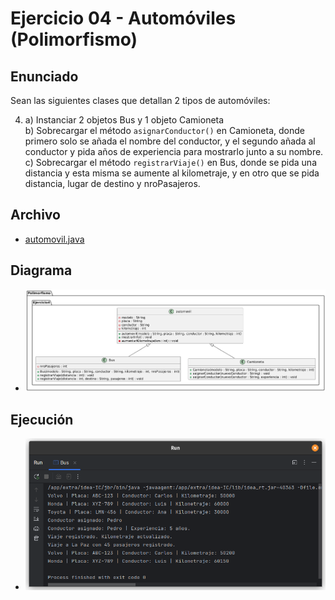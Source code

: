# Ejercicio 04 - Automóviles (Polimorfismo)

## Enunciado

Sean las siguientes clases que detallan 2 tipos de automóviles:

4. a) Instanciar 2 objetos Bus y 1 objeto Camioneta  
   b) Sobrecargar el método `asignarConductor()` en Camioneta, donde primero solo se añada el nombre del conductor, y el segundo añada al conductor y pida años de experiencia para mostrarlo junto a su nombre.  
   c) Sobrecargar el método `registrarViaje()` en Bus, donde se pida una distancia y esta misma se aumente al kilometraje, y en otro que se pida distancia, lugar de destino y nroPasajeros.

## Archivo

- [automovil.java](./automovil.java)

## Diagrama

- ![Diagrama](./image.png)

## Ejecución

- ![Ejecución](./img.png)
